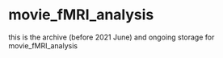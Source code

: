 # movie_fMRI_analysis
this is the archive (before 2021 June) and ongoing storage for movie_fMRI_analysis
